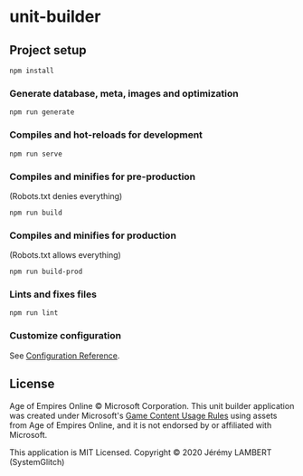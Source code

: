 # unit-builder

## Project setup
```
npm install
```

### Generate database, meta, images and optimization

```
npm run generate
```

### Compiles and hot-reloads for development
```
npm run serve
```

### Compiles and minifies for pre-production

(Robots.txt denies everything)

```
npm run build
```

### Compiles and minifies for production

(Robots.txt allows everything)

```
npm run build-prod
```

### Lints and fixes files
```
npm run lint
```

### Customize configuration
See [Configuration Reference](https://cli.vuejs.org/config/).

## License

Age of Empires Online © Microsoft Corporation. This unit builder application was created under Microsoft's [Game Content Usage Rules](https://www.xbox.com/en-us/developers/rules) using assets from Age of Empires Online, and it is not endorsed by or affiliated with Microsoft.

This application is MIT Licensed. Copyright © 2020 Jérémy LAMBERT (SystemGlitch)
